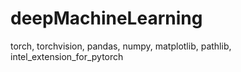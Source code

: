# deepMachineLearning

torch, torchvision, pandas, numpy, matplotlib, pathlib, intel_extension_for_pytorch
